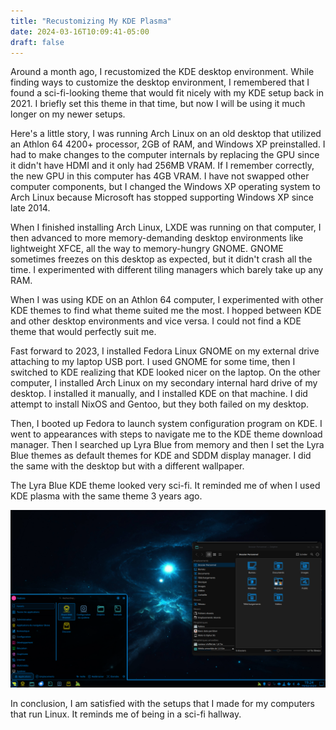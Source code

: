 ```yaml
---
title: "Recustomizing My KDE Plasma"
date: 2024-03-16T10:09:41-05:00
draft: false
---
```


Around a month ago, I recustomized the KDE desktop environment. While finding ways to customize the desktop environment, I remembered that I found a sci-fi-looking theme that would fit nicely with my KDE setup back in 2021. I briefly set this theme in that time, but now I will be using it much longer on my newer setups.

Here's a little story, I was running Arch Linux on an old desktop that utilized an Athlon 64 4200+ processor, 2GB of RAM, and Windows XP preinstalled. I had to make changes to the computer internals by replacing the GPU since it didn't have HDMI and it only had 256MB VRAM. If I remember correctly, the new GPU in this computer has 4GB VRAM. I have not swapped other computer components, but I changed the Windows XP operating system to Arch Linux because Microsoft has stopped supporting Windows XP since late 2014.

When I finished installing Arch Linux, LXDE was running on that computer, I then advanced to more memory-demanding desktop environments like lightweight XFCE, all the way to memory-hungry GNOME. GNOME sometimes freezes on this desktop as expected, but it didn't crash all the time. I experimented with different tiling managers which barely take up any RAM.

When I was using KDE on an Athlon 64 computer, I experimented with other KDE themes to find what theme suited me the most. I hopped between KDE and other desktop environments and vice versa. I could not find a KDE theme that would perfectly suit me.

Fast forward to 2023, I installed Fedora Linux GNOME on my external drive attaching to my laptop USB port. I used GNOME for some time, then I switched to KDE realizing that KDE looked nicer on the laptop. On the other computer, I installed Arch Linux on my secondary internal hard drive of my desktop. I installed it manually, and I installed KDE on that machine. I did attempt to install NixOS and Gentoo, but they both failed on my desktop.

Then, I booted up Fedora to launch system configuration program on KDE. I went to appearances with steps to navigate me to the KDE theme download manager. Then I searched up Lyra Blue from memory and then I set the Lyra Blue themes as default themes for KDE and SDDM display manager. I did the same with the desktop but with a different wallpaper.

The Lyra Blue KDE theme looked very sci-fi. It reminded me of when I used KDE plasma with the same theme 3 years ago.

![Lyra Blue Desktop Screenshot](../../images/lyrab-desktop-screenshot.png)

In conclusion, I am satisfied with the setups that I made for my computers that run Linux. It reminds me of being in a sci-fi hallway.
